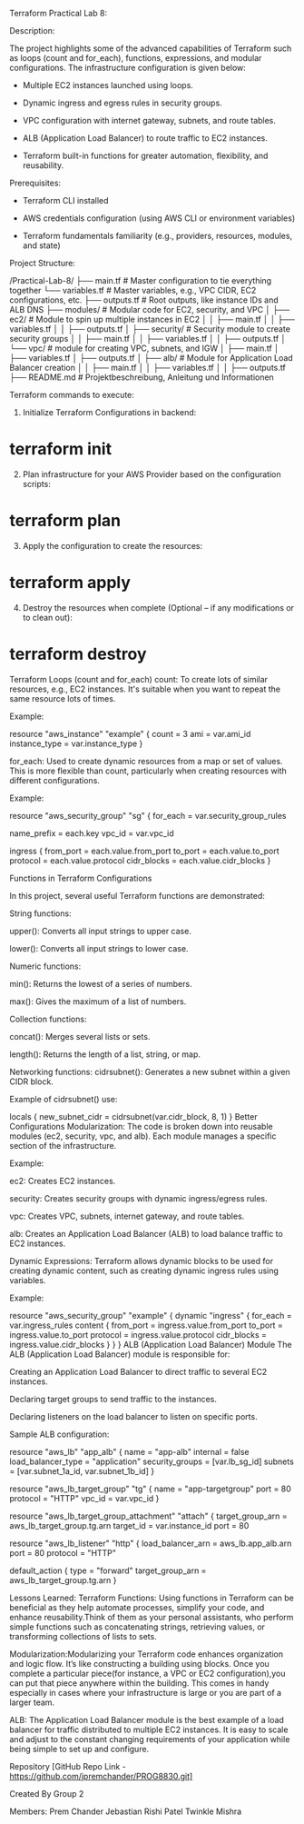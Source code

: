 Terraform Practical Lab 8:

Description:

The project highlights some of the advanced capabilities of Terraform such as loops (count and for_each), functions, expressions, and modular configurations. The infrastructure configuration is given below:

* Multiple EC2 instances launched using loops.

* Dynamic ingress and egress rules in security groups.

* VPC configuration with internet gateway, subnets, and route tables.

* ALB (Application Load Balancer) to route traffic to EC2 instances.

* Terraform built-in functions for greater automation, flexibility, and reusability.

Prerequisites:

* Terraform CLI installed

* AWS credentials configuration (using AWS CLI or environment variables)

* Terraform fundamentals familiarity (e.g., providers, resources, modules, and state) 

Project Structure:

/Practical-Lab-8/
  ├── main.tf                # Master configuration to tie everything together
  └── variables.tf           # Master variables, e.g., VPC CIDR, EC2 configurations, etc.
├── outputs.tf             # Root outputs, like instance IDs and ALB DNS
  ├── modules/               # Modular code for EC2, security, and VPC
│   ├── ec2/               # Module to spin up multiple instances in EC2
  │   │   ├── main.tf
  │   │   ├── variables.tf
  │   │   ├── outputs.tf
│   ├── security/      # Security module to create security groups
  │   │   ├── main.tf
  │   │   ├── variables.tf
  │   │   ├── outputs.tf
│   └── vpc/          # module for creating VPC, subnets, and IGW
  │       ├── main.tf
  │       ├── variables.tf
  │       ├── outputs.tf
│   ├── alb/               # Module for Application Load Balancer creation
  │   │   ├── main.tf
  │   │   ├── variables.tf
  │   │   ├── outputs.tf
├── README.md              # Projektbeschreibung, Anleitung und Informationen

Terraform commands to execute:

1. Initialize Terraform Configurations in backend:

# terraform init

2. Plan infrastructure for your AWS Provider based on the configuration scripts:

# terraform plan

3. Apply the configuration to create the resources:

# terraform apply

4. Destroy the resources when complete (Optional – if any modifications or to clean out):

# terraform destroy

Terraform Loops (count and for_each)
count: To create lots of similar resources, e.g., EC2 instances. It's suitable when you want to repeat the same resource lots of times.

Example:

resource "aws_instance" "example" {
  count         = 3
ami           = var.ami_id
  instance_type = var.instance_type
}

for_each: Used to create dynamic resources from a map or set of values. This is more flexible than count, particularly when creating resources with different configurations.

Example:

resource "aws_security_group" "sg" {
  for_each = var.security_group_rules

  name_prefix = each.key
  vpc_id      = var.vpc_id

  ingress {
from_port   = each.value.from_port
    to_port     = each.value.to_port
    protocol    = each.value.protocol
    cidr_blocks = each.value.cidr_blocks
  }

Functions in Terraform Configurations

In this project, several useful Terraform functions are demonstrated:

String functions:

upper(): Converts all input strings to upper case.

lower(): Converts all input strings to lower case.

Numeric functions:

min(): Returns the lowest of a series of numbers.

max(): Gives the maximum of a list of numbers.

Collection functions:

concat(): Merges several lists or sets.

length(): Returns the length of a list, string, or map.

Networking functions:
cidrsubnet(): Generates a new subnet within a given CIDR block.

Example of cidrsubnet() use:

locals {
  new_subnet_cidr = cidrsubnet(var.cidr_block, 8, 1)
}
Better Configurations
Modularization: The code is broken down into reusable modules (ec2, security, vpc, and alb). Each module manages a specific section of the infrastructure.

Example:

ec2: Creates EC2 instances.

security: Creates security groups with dynamic ingress/egress rules.

vpc: Creates VPC, subnets, internet gateway, and route tables.

alb: Creates an Application Load Balancer (ALB) to load balance traffic to EC2 instances.

Dynamic Expressions: Terraform allows dynamic blocks to be used for creating dynamic content, such as creating dynamic ingress rules using variables.

Example:

resource "aws_security_group" "example" {
  dynamic "ingress" {
    for_each = var.ingress_rules
content {
      from_port   = ingress.value.from_port
      to_port     = ingress.value.to_port
      protocol    = ingress.value.protocol
      cidr_blocks = ingress.value.cidr_blocks
    }
  }
}
ALB (Application Load Balancer) Module
The ALB (Application Load Balancer) module is responsible for:

Creating an Application Load Balancer to direct traffic to several EC2 instances.

Declaring target groups to send traffic to the instances.

Declaring listeners on the load balancer to listen on specific ports.

Sample ALB configuration:

resource "aws_lb" "app_alb" {
  name               = "app-alb"
  internal           = false
load_balancer_type = "application"
  security_groups    = [var.lb_sg_id]
  subnets            = [var.subnet_1a_id, var.subnet_1b_id]
}

resource "aws_lb_target_group" "tg" {
  name     = "app-targetgroup"
  port     = 80
  protocol = "HTTP"
  vpc_id   = var.vpc_id
}

resource "aws_lb_target_group_attachment" "attach" {
  target_group_arn = aws_lb_target_group.tg.arn
target_id        = var.instance_id
port             = 80

resource "aws_lb_listener" "http" {
  load_balancer_arn = aws_lb.app_alb.arn
  port              = 80
  protocol          = "HTTP"

  default_action {
type             = "forward"
    target_group_arn = aws_lb_target_group.tg.arn
  }

Lessons Learned:
Terraform Functions:
Using functions in Terraform can be beneficial as they help automate processes, simplify your code, and enhance reusability.Think of them as your personal assistants, who perform simple functions such as concatenating strings, retrieving values, or transforming collections of lists to sets. 

Modularization:Modularizing your Terraform code enhances organization and logic flow. 
It’s like constructing a building using blocks. Once you complete a particular piece(for instance, a VPC or EC2 configuration),you can put that piece anywhere within the building. 
This comes in handy especially in cases where your infrastructure is large or you are part of a larger team. 

ALB: The Application Load Balancer module is the best example of a load balancer for traffic distributed to multiple EC2 instances. It is easy to scale and adjust to the constant changing requirements of your application while being simple to set up and configure.

Repository
[GitHub Repo Link - https://github.com/jpremchander/PROG8830.git]

Created By
Group 2

Members:
Prem Chander Jebastian
Rishi Patel
Twinkle Mishra
